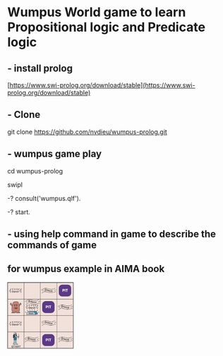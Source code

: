 # Wumpus World game to learn Propositional logic and Predicate logic

## - install prolog
[https://www.swi-prolog.org/download/stable](https://www.swi-prolog.org/download/stable)
## - Clone
git clone https://github.com/nvdieu/wumpus-prolog.git
## - wumpus game play
cd wumpus-prolog

swipl

-? consult('wumpus.qlf').

-? start.

## - using help command in game to describe the commands of game
## for wumpus example in AIMA book

<img src="w01.png" alt="Wumpus in AIMA book" width="30%" height="30%">


